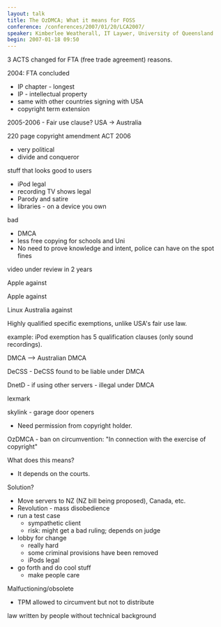 ```yaml
---
layout: talk
title: The OzDMCA; What it means for FOSS
conference: /conferences/2007/01/20/LCA2007/
speaker: Kimberlee Weatherall, IT Laywer, University of Queensland
begin: 2007-01-18 09:50
---
```

3 ACTS changed for FTA (free trade agreement) reasons.

2004: FTA concluded

* IP chapter - longest
* IP - intellectual property
* same with other countries signing with USA
* copyright term extension

2005-2006 - Fair use clause? USA -> Australia

220 page copyright amendment ACT 2006

* very political
* divide and conqueror

stuff that looks good to users

* iPod legal
* recording TV shows legal
* Parody and satire
* libraries - on a device you own

bad

* DMCA
* less free copying for schools and Uni
* No need to prove knowledge and intent, police can have on the spot fines

video under review in 2 years

Apple against

Apple against

Linux Australia against

Highly qualified specific exemptions, unlike USA's fair use law.

example: iPod exemption has 5 qualification clauses (only sound recordings).

DMCA --> Australian DMCA

DeCSS - DeCSS found to be liable under DMCA

DnetD - if using other servers - illegal under DMCA

lexmark

skylink - garage door openers

* Need permission from copyright holder.

OzDMCA - ban on circumvention: "In connection with the exercise of copyright"

What does this means?

* It depends on the courts.

Solution?

* Move servers to NZ (NZ bill being proposed), Canada, etc.
* Revolution - mass disobedience
* run a test case
  * sympathetic client
  * risk: might get a bad ruling; depends on judge
* lobby for change
  * really hard
  * some criminal provisions have been removed
  * iPods legal
* go forth and do cool stuff
  * make people care

Malfuctioning/obsolete

* TPM allowed to circumvent but not to distribute

law written by people without technical background
